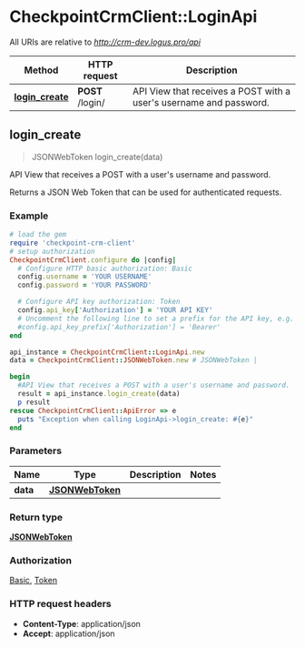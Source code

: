 # CheckpointCrmClient::LoginApi

All URIs are relative to *http://crm-dev.logus.pro/api*

Method | HTTP request | Description
------------- | ------------- | -------------
[**login_create**](LoginApi.md#login_create) | **POST** /login/ | API View that receives a POST with a user&#39;s username and password.



## login_create

> JSONWebToken login_create(data)

API View that receives a POST with a user's username and password.

Returns a JSON Web Token that can be used for authenticated requests.

### Example

```ruby
# load the gem
require 'checkpoint-crm-client'
# setup authorization
CheckpointCrmClient.configure do |config|
  # Configure HTTP basic authorization: Basic
  config.username = 'YOUR USERNAME'
  config.password = 'YOUR PASSWORD'

  # Configure API key authorization: Token
  config.api_key['Authorization'] = 'YOUR API KEY'
  # Uncomment the following line to set a prefix for the API key, e.g. 'Bearer' (defaults to nil)
  #config.api_key_prefix['Authorization'] = 'Bearer'
end

api_instance = CheckpointCrmClient::LoginApi.new
data = CheckpointCrmClient::JSONWebToken.new # JSONWebToken | 

begin
  #API View that receives a POST with a user's username and password.
  result = api_instance.login_create(data)
  p result
rescue CheckpointCrmClient::ApiError => e
  puts "Exception when calling LoginApi->login_create: #{e}"
end
```

### Parameters


Name | Type | Description  | Notes
------------- | ------------- | ------------- | -------------
 **data** | [**JSONWebToken**](JSONWebToken.md)|  | 

### Return type

[**JSONWebToken**](JSONWebToken.md)

### Authorization

[Basic](../README.md#Basic), [Token](../README.md#Token)

### HTTP request headers

- **Content-Type**: application/json
- **Accept**: application/json

